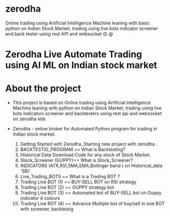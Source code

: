 # zerodha
Online trading using Artificial Intelligence Machine leaning with basic python on Indian Stock Market, trading using live bots indicator screener and back tester using rest API and websocket 😊 
@
# Zerodha Live Automate Trading using AI ML on Indian stock market #

# About the project # 
* This project is based on Online trading using Artificial Intelligence Machine leaning with python on Indian Stock Market, trading using live bots indicators screener and backtesters using rest api and websocket on zerodha kite.

* Zerodha    - online broker for Automated Python program for trading in Indian stock market.  

  1. Getting Started with Zerodha ,Starting new project with zerodha .
  2. BACKTESTIG_PROGRAM == What is Backtesting?
  3. Historical Data Download Code for any stock of Stock Market.
  4. Stock_Screener (GUPPY)== What is Stock_Screener?
  5. INDICATORS (ATR,RSI,SMA,EMA,Bollinger band ) on Historical_data 'SBI'.
  6. Live_Trading_BOTS == What is a Trading BOT ?
  7. Trading Live BOT  (1) == BUY-SELL BOT on RSI strategy
  8. Trading Live BOT  (2) == GUPPY strategy bot
  9. Trading Live BOT  (3) == Automated bot of BUY-SELL bot on Guppy indicator 4 colours
  10. Trading Live BOT (4) == Advance Multiple bot of buy/sell in one BOT with screener, backtestig

